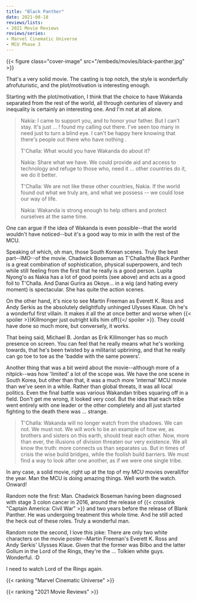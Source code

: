 ```yaml
---
title: "Black Panther"
date: 2021-08-18
reviews/lists:
- 2021 Movie Reviews
reviews/series:
- Marvel Cinematic Universe
- MCU Phase 3
---
```

{{< figure class="cover-image" src="/embeds/movies/black-panther.jpg" >}}

That's a very solid movie. The casting is top notch, the style is wonderfully afrofuturistic, and the plot/motivation is interesting enough. 

Starting with the plot/motivation, I think that the choice to have Wakanda separated from the rest of the world, all through centuries of slavery and inequality is certainly an interesting one. And I'm not at all alone. 

> Nakia: I came to support you, and to honor your father. But I can't stay. It's just ... ! found my calling out there. I've seen too many in need just to turn a blind eye. I can't be happy here knowing that there's people out there who have nothing . 
> 
> T'Challa: What would you have Wakanda do about it?
> 
> Nakia: Share what we have. We could provide aid and access to technology and refuge to those who, need it ... other countries do it, we do it better.
> 
> T'Challa: We are not like these other countries, Nakia. If the world found out what we truly are, and what we possess -- we could lose our way of life.
> 
> Nakia: Wakanda is strong enough to help others and protect ourselves at the same time.

One can argue if the idea of Wakanda is even possible--that the world wouldn't have noticed--but it's a good way to mix in with the rest of the MCU.

Speaking of which, oh man, those South Korean scenes. Truly the best part--IMO--of the movie. Chadwick Boseman as T'Challa/the Black Panther is a great combination of sophistication, physical superpowers, and tech while still feeling from the first that he really is a good person. Lupita Nyong'o as Nakia has a lot of good points (see above) and acts as a good foil to T'Challa. And Danai Gurira as Okoye... in a wig (and hating every moment) is spectacular. She has quite the action scenes. 

On the other hand, it's nice to see Martin Freeman as Everett K. Ross and Andy Serkis as the absolutely delightfully unhinged Ulysses Klaue. Oh he's a wonderful first villain. It makes it all the at once better and worse when {{< spoiler >}}Killmonger just outright kills him off{{</ spoiler >}}. They could have done so much more, but conversely, it works. 

That being said, Michael B. Jordan as Erik Killmonger has so much presence on screen. You can feel that he really means what he's working towards, that he's been twisted by a militarist upbrining, and that he really can go toe to toe as the 'baddie with the same powers'. 

Another thing that was a bit weird about the movie--although more of a nitpick--was how 'limited' a lot of the scope was. We have the one scene in South Korea, but other than that, it was a much more 'internal' MCU movie than we've seen in a while. Rather than global threats, it was all local politics. Even the final battle was various Wakandan tribes squaring off in a field. Don't get me wrong, it looked very cool. But the idea that each tribe went entirely with one leader or the other completely and all just started fighting to the death there was ... strange. 

> T'Challa: Wakanda will no longer watch from the shadows. We can not. We must not. We will work to be an example of how we, as brothers and sisters on this earth, should treat each other. Now, more than ever, the illusions of division threaten our very existence. We all know the truth: more connects us than separates us. But in times of crisis the wise build bridges, while the foolish build barriers. We must find a way to look after one another, as if we were one single tribe.

In any case, a solid movie, right up at the top of my MCU movies overall/for the year. Man the MCU is doing amazing things. Well worth the watch. Onward!

Random note the first: Man. Chadwick Boseman having been diagnosed with stage 3 colon cancer in 2016, around the release of {{< crosslink "Captain America: Civil War" >}} and two years before the release of Blank Panther. He was undergoing treatment this whole time. And he still acted the heck out of these roles. Truly a wonderful man. 

Random note the second, I love this joke: There are only two white characters on the movie poster--Martin Freeman's Everett K. Ross and Andy Serkis' Ulysses Klaue. Given that the former was Bilbo and the latter Gollum in the Lord of the Rings, they're the ... Tolkien white guys. Wonderful. :D

I need to watch Lord of the Rings again. 

{{< ranking "Marvel Cinematic Universe" >}}

{{< ranking "2021 Movie Reviews" >}}